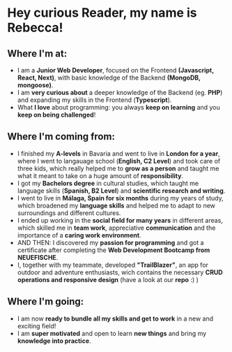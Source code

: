 # Hey curious Reader, my name is Rebecca! 


## Where I'm at:
- I am a **Junior Web Developer**, focused on the Frontend **(Javascript, React, Next)**, with basic knowledge of the Backend **(MongoDB, mongoose)**. 
- I am **very curious about** a deeper knowledge of the Backend (eg. **PHP**) and expanding my skills in the Frontend (**Typescript**).
- What **I love** about programming: you always **keep on learning** and you **keep on being challenged**! 


## Where I'm coming from:
- I finished my **A-levels** in Bavaria and went to live in **London for a year**, where I went to langauage school (**English, C2 Level**) and took care of three kids, which really helped me to **grow as a person** and taught me what it meant to take on a huge amount of **responsibility**.  
- I got my **Bachelors degree** in cultural studies, which taught me language skills (**Spanish, B2 Level**) and **scientific research and writing**.
- I went to live in **Málaga, Spain  for six months** during my years of study, which broadened my **language skills** and helped me to adapt to new surroundings and different cultures.
- I ended up working in the **social field for many years** in different areas, which skilled me in **team work**, appreciative **communication** and the importance of a **caring work environment**.
- AND THEN: I discovered my **passion for programming** and got a certificate after completing the **Web Development Bootcamp from NEUEFISCHE**.
- I, together with my teammate, developed **"TrailBlazer"**, an app for outdoor and adventure enthusiasts, wich contains the necessary **CRUD operations and responsive design** (have a look at our **repo** :) )


## Where I'm going:
- I am now **ready to bundle all my skills and get to work** in a new and exciting field!
- I am **super motivated** and open to learn **new things** and bring my **knowledge into practice**.


  


<!---
RebeccaPavelt/RebeccaPavelt is a ✨ special ✨ repository because its `README.md` (this file) appears on your GitHub profile.
You can click the Preview link to take a look at your changes.
--->
